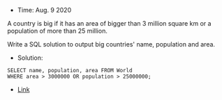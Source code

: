 * Time: Aug. 9 2020

A country is big if it has an area of bigger than 3 million square km or a population of more than 25 million.

Write a SQL solution to output big countries' name, population and area.

* Solution:

```
SELECT name, population, area FROM World
WHERE area > 3000000 OR population > 25000000;
```

* [Link](https://leetcode.com/problems/big-countries/)


